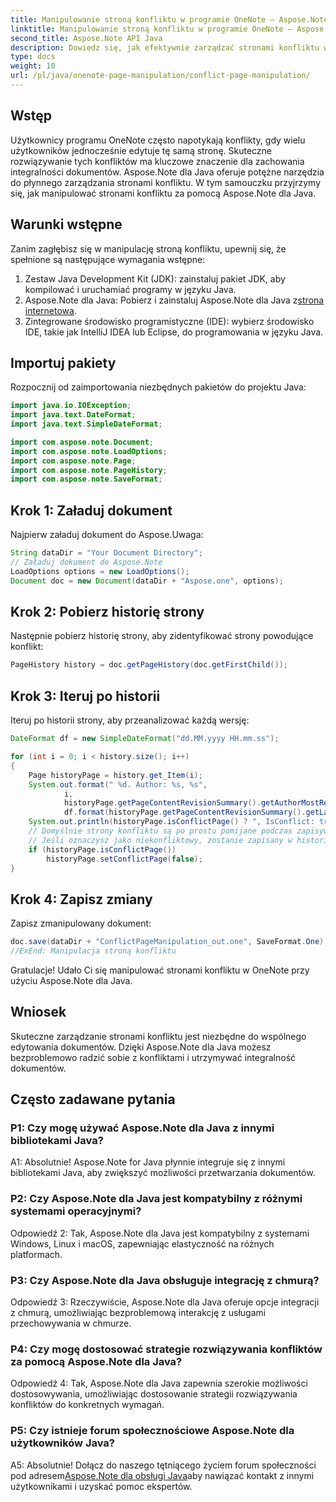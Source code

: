 ```yaml
---
title: Manipulowanie stroną konfliktu w programie OneNote — Aspose.Note
linktitle: Manipulowanie stroną konfliktu w programie OneNote — Aspose.Note
second_title: Aspose.Note API Java
description: Dowiedz się, jak efektywnie zarządzać stronami konfliktu w programie OneNote przy użyciu Aspose.Note dla języka Java. Bezproblemowo rozwiązuj konflikty, korzystając ze wskazówek krok po kroku.
type: docs
weight: 10
url: /pl/java/onenote-page-manipulation/conflict-page-manipulation/
---
```

## Wstęp

Użytkownicy programu OneNote często napotykają konflikty, gdy wielu użytkowników jednocześnie edytuje tę samą stronę. Skuteczne rozwiązywanie tych konfliktów ma kluczowe znaczenie dla zachowania integralności dokumentów. Aspose.Note dla Java oferuje potężne narzędzia do płynnego zarządzania stronami konfliktu. W tym samouczku przyjrzymy się, jak manipulować stronami konfliktu za pomocą Aspose.Note dla Java.

## Warunki wstępne

Zanim zagłębisz się w manipulację stroną konfliktu, upewnij się, że spełnione są następujące wymagania wstępne:

1. Zestaw Java Development Kit (JDK): zainstaluj pakiet JDK, aby kompilować i uruchamiać programy w języku Java.
2. Aspose.Note dla Java: Pobierz i zainstaluj Aspose.Note dla Java z[strona internetowa](https://releases.aspose.com/note/java/).
3. Zintegrowane środowisko programistyczne (IDE): wybierz środowisko IDE, takie jak IntelliJ IDEA lub Eclipse, do programowania w języku Java.

## Importuj pakiety

Rozpocznij od zaimportowania niezbędnych pakietów do projektu Java:

```java
import java.io.IOException;
import java.text.DateFormat;
import java.text.SimpleDateFormat;

import com.aspose.note.Document;
import com.aspose.note.LoadOptions;
import com.aspose.note.Page;
import com.aspose.note.PageHistory;
import com.aspose.note.SaveFormat;

```

## Krok 1: Załaduj dokument

Najpierw załaduj dokument do Aspose.Uwaga:

```java
String dataDir = "Your Document Directory";
// Załaduj dokument do Aspose.Note
LoadOptions options = new LoadOptions();
Document doc = new Document(dataDir + "Aspose.one", options);
```

## Krok 2: Pobierz historię strony

Następnie pobierz historię strony, aby zidentyfikować strony powodujące konflikt:

```java
PageHistory history = doc.getPageHistory(doc.getFirstChild());
```

## Krok 3: Iteruj po historii

Iteruj po historii strony, aby przeanalizować każdą wersję:

```java
DateFormat df = new SimpleDateFormat("dd.MM.yyyy HH.mm.ss");

for (int i = 0; i < history.size(); i++)
{
    Page historyPage = history.get_Item(i);
    System.out.format(" %d. Author: %s, %s",
            i,
            historyPage.getPageContentRevisionSummary().getAuthorMostRecent(),
            df.format(historyPage.getPageContentRevisionSummary().getLastModifiedTime()));
    System.out.println(historyPage.isConflictPage() ? ", IsConflict: true" : "");
    // Domyślnie strony konfliktu są po prostu pomijane podczas zapisywania.
    // Jeśli oznaczysz jako niekonfliktowy, zostanie zapisany w historii jak zwykle.
    if (historyPage.isConflictPage())
        historyPage.setConflictPage(false);
}
```

## Krok 4: Zapisz zmiany

Zapisz zmanipulowany dokument:

```java
doc.save(dataDir + "ConflictPageManipulation_out.one", SaveFormat.One);
//ExEnd: Manipulacja stroną konfliktu
```

Gratulacje! Udało Ci się manipulować stronami konfliktu w OneNote przy użyciu Aspose.Note dla Java.

## Wniosek

Skuteczne zarządzanie stronami konfliktu jest niezbędne do wspólnego edytowania dokumentów. Dzięki Aspose.Note dla Java możesz bezproblemowo radzić sobie z konfliktami i utrzymywać integralność dokumentów.

## Często zadawane pytania

### P1: Czy mogę używać Aspose.Note dla Java z innymi bibliotekami Java?

A1: Absolutnie! Aspose.Note for Java płynnie integruje się z innymi bibliotekami Java, aby zwiększyć możliwości przetwarzania dokumentów.

### P2: Czy Aspose.Note dla Java jest kompatybilny z różnymi systemami operacyjnymi?

Odpowiedź 2: Tak, Aspose.Note dla Java jest kompatybilny z systemami Windows, Linux i macOS, zapewniając elastyczność na różnych platformach.

### P3: Czy Aspose.Note dla Java obsługuje integrację z chmurą?

Odpowiedź 3: Rzeczywiście, Aspose.Note dla Java oferuje opcje integracji z chmurą, umożliwiając bezproblemową interakcję z usługami przechowywania w chmurze.

### P4: Czy mogę dostosować strategie rozwiązywania konfliktów za pomocą Aspose.Note dla Java?

Odpowiedź 4: Tak, Aspose.Note dla Java zapewnia szerokie możliwości dostosowywania, umożliwiając dostosowanie strategii rozwiązywania konfliktów do konkretnych wymagań.

### P5: Czy istnieje forum społecznościowe Aspose.Note dla użytkowników Java?

 A5: Absolutnie! Dołącz do naszego tętniącego życiem forum społeczności pod adresem[Aspose.Note dla obsługi Java](https://forum.aspose.com/c/note/28)aby nawiązać kontakt z innymi użytkownikami i uzyskać pomoc ekspertów.